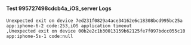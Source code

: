 #### Test 995727498cdcb4a_iOS_server Logs


```
Unexpected exit on device 7ed231f0829a4ace34162e6c18308bcd995bc25a app:iphone-6-2 code:253,iOS application timeout
,Unexpected exit on device 00b2e2c1b30013159b62125fe7f097bdcc055c10 app:iphone-5s-1 code:null
```
